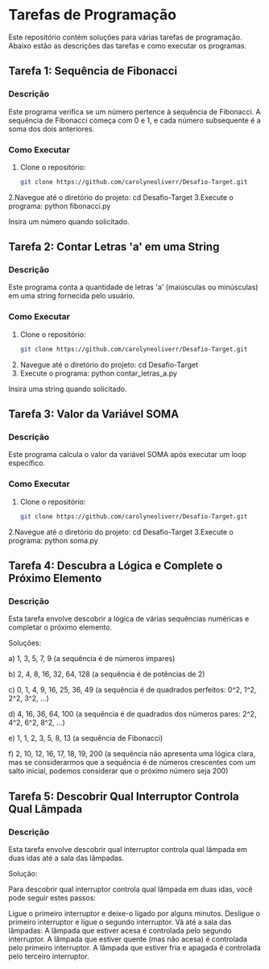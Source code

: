 # Tarefas de Programação

Este repositório contém soluções para várias tarefas de programação. Abaixo estão as descrições das tarefas e como executar os programas.

## Tarefa 1: Sequência de Fibonacci

### Descrição
Este programa verifica se um número pertence à sequência de Fibonacci. A sequência de Fibonacci começa com 0 e 1, e cada número subsequente é a soma dos dois anteriores.

### Como Executar
1. Clone o repositório:
   ```sh
   git clone https://github.com/carolyneoliverr/Desafio-Target.git
2.Navegue até o diretório do projeto:
cd Desafio-Target
3.Execute o programa:
python fibonacci.py

Insira um número quando solicitado.

## Tarefa 2: Contar Letras 'a' em uma String
### Descrição
Este programa conta a quantidade de letras 'a' (maiúsculas ou minúsculas) em uma string fornecida pelo usuário.

### Como Executar
1. Clone o repositório:
   ```sh
   git clone https://github.com/carolyneoliverr/Desafio-Target.git
2. Navegue até o diretório do projeto:
cd Desafio-Target
3. Execute o programa: 
python contar_letras_a.py


Insira uma string quando solicitado.


## Tarefa 3: Valor da Variável SOMA
### Descrição
Este programa calcula o valor da variável SOMA após executar um loop específico.

### Como Executar
1. Clone o repositório:
   ```sh
   git clone https://github.com/carolyneoliverr/Desafio-Target.git
2.Navegue até o diretório do projeto:
cd Desafio-Target
3.Execute o programa:
python soma.py


## Tarefa 4: Descubra a Lógica e Complete o Próximo Elemento
### Descrição
Esta tarefa envolve descobrir a lógica de várias sequências numéricas e completar o próximo elemento.

Soluções:

a) 1, 3, 5, 7, 9 (a sequência é de números ímpares)

b) 2, 4, 8, 16, 32, 64, 128 (a sequência é de potências de 2)

c) 0, 1, 4, 9, 16, 25, 36, 49 (a sequência é de quadrados perfeitos: 0^2, 1^2, 2^2, 3^2, ...)

d) 4, 16, 36, 64, 100 (a sequência é de quadrados dos números pares: 2^2, 4^2, 6^2, 8^2, ...)

e) 1, 1, 2, 3, 5, 8, 13 (a sequência de Fibonacci)

f) 2, 10, 12, 16, 17, 18, 19, 200 (a sequência não apresenta uma lógica clara, mas se considerarmos que a sequência é de números crescentes com um salto inicial, podemos considerar que o próximo número seja 200)

## Tarefa 5: Descobrir Qual Interruptor Controla Qual Lâmpada
### Descrição
Esta tarefa envolve descobrir qual interruptor controla qual lâmpada em duas idas até a sala das lâmpadas.

Solução:

Para descobrir qual interruptor controla qual lâmpada em duas idas, você pode seguir estes passos:

Ligue o primeiro interruptor e deixe-o ligado por alguns minutos.
Desligue o primeiro interruptor e ligue o segundo interruptor.
Vá até a sala das lâmpadas:
A lâmpada que estiver acesa é controlada pelo segundo interruptor.
A lâmpada que estiver quente (mas não acesa) é controlada pelo primeiro interruptor.
A lâmpada que estiver fria e apagada é controlada pelo terceiro interruptor.
